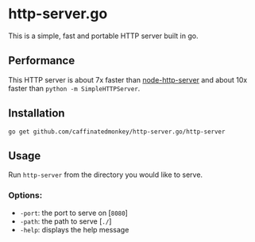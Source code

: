 http-server.go
==============

This is a simple, fast and portable HTTP server built in go.

Performance
-----------

This HTTP server is about 7x faster than [node-http-server](//github.com/nodeapps/http-server)
and about 10x faster than `python -m SimpleHTTPServer`.

Installation
------------

    go get github.com/caffinatedmonkey/http-server.go/http-server

Usage
-----

Run `http-server` from the directory you would like to serve.

### Options:
 - `-port`: the port to serve on [`8080`]
 - `-path`: the path to serve [`./`]
 - `-help`: displays the help message

